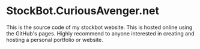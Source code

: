 # StockBot.CuriousAvenger.net
This is the source code of my stockbot website. This is hosted online using the GitHub's pages. Highly recommend to anyone interested in creating and hosting a personal portfolio or website.
